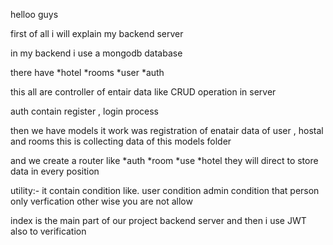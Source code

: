 helloo guys 

first of all i will explain my backend server

in my backend i use a mongodb database 

there have 
*hotel
*rooms
*user
*auth

this all are controller of entair data like 
CRUD operation in server

auth contain register , login process

 then we have models it work was registration of enatair data of user , hostal and rooms
 this is collecting data of this models folder

 and we create a router like
 *auth
 *room
 *use
 *hotel
 they will direct to store data in every position

 utility:-
 it contain condition like. user condition admin condition that person only verfication other wise you are not allow

 index is the main part of our project backend server and then i use JWT also to verification

 
